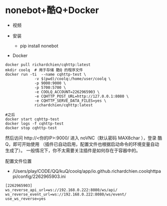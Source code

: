 # nonebot+酷Q+Docker

- 视频

- 安装
    - pip install nonebot


- Docker
```
docker pull richardchien/cqhttp:latest
mkdir coolq  # 用于存储 酷Q 的程序文件
docker run -ti  --name cqhttp-test \
             -v $(pwd)/coolq:/home/user/coolq \
             -p 9000:9000 \
             -p 5700:5700 \
             -e COOLQ_ACCOUNT=2262965903 \
             -e CQHTTP_POST_URL=http://127.0.0.1:8080 \
             -e CQHTTP_SERVE_DATA_FILES=yes \
             richardchien/cqhttp:latest
             
#之后
docker start cqhttp-test
docker logs -f cqhttp-test
docker stop cqhttp-test

```
然后访问 http://<你的IP>:9000/ 
进入 noVNC（默认密码 MAX8char ），登录 酷Q，即可开始使用
（插件已自动启用，配置文件也根据启动命令的环境变量自动生成了）。
一般情况下，你不太需要关注插件是如何存在于容器中的。

配置文件位置
- /Users/play/CODE/QQ/kuQ/coolq/app/io.github.richardchien.coolqhttpapi/config/2262965903.ini
```
[2262965903]
ws_reverse_api_url=ws://192.168.0.222:8080/ws/api/
ws_reverse_event_url=ws://192.168.0.222:8080/ws/event/
use_ws_reverse=yes
```
